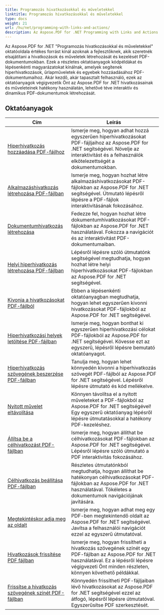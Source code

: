 ```yaml
---
title: Programozás hivatkozásokkal és műveletekkel
linktitle: Programozás hivatkozásokkal és műveletekkel
type: docs
weight: 21
url: /hu/net/programming-with-links-and-actions/
description: Az Aspose.PDF for .NET Programming with Links and Actions oktatóanyaga egy átfogó forrás a PDF-dokumentumok interaktív hivatkozásainak létrehozásához és kezeléséhez.
---
```

Az Aspose.PDF for .NET "Programozás hivatkozásokkal és műveletekkel" oktatóoldala értékes forrást kínál azoknak a fejlesztőknek, akik szeretnék elsajátítani a hivatkozások és műveletek létrehozását és kezelését PDF-dokumentumokban. Ezek a részletes oktatóanyagok kódpéldákat és lépésenkénti magyarázatokat kínálnak, amelyek segítenek hiperhivatkozások, űrlapműveletek és egyebek hozzáadásához PDF-dokumentumaihoz. Akár kezdő, akár tapasztalt felhasználó, ezek az oktatóanyagok végigvezetik Önt az Aspose.PDF for .NET hivatkozásainak és műveleteinek hatékony használatán, lehetővé téve interaktív és dinamikus PDF-dokumentumok létrehozását.

## Oktatóanyagok
| Cím | Leírás |
| --- | --- | 
| [Hiperhivatkozás hozzáadása PDF-fájlhoz](./add-hyperlink/) | Ismerje meg, hogyan adhat hozzá egyszerűen hiperhivatkozásokat PDF-fájljaihoz az Aspose.PDF for .NET segítségével. Növelje az interaktivitást és a felhasználók elkötelezettségét a dokumentumokban. |  
| [Alkalmazáshivatkozás létrehozása PDF-fájlban](./create-application-link/) | Ismerje meg, hogyan hozhat létre alkalmazáshivatkozásokat PDF-fájlokban az Aspose.PDF for .NET segítségével. Útmutató lépésről lépésre a PDF-fájlok interaktivitásának fokozásához. |  
| [Dokumentumhivatkozás létrehozása](./create-document-link/) | Fedezze fel, hogyan hozhat létre dokumentumhivatkozásokat PDF-fájlokban az Aspose.PDF for .NET használatával. Fokozza a navigációt és az interaktivitást PDF-dokumentumaiban. |  
| [Helyi hiperhivatkozás létrehozása PDF-fájlban](./create-local-hyperlink/) | Lépésről lépésre szóló útmutatónk segítségével megtudhatja, hogyan hozhat létre helyi hiperhivatkozásokat PDF-fájlokban az Aspose.PDF for .NET segítségével. |  
| [Kivonja a hivatkozásokat PDF-fájlból](./extract-links/) | Ebben a lépésenkénti oktatóanyagban megtudhatja, hogyan lehet egyszerűen kivonni hivatkozásokat PDF-fájlokból az Aspose.PDF for .NET segítségével. |  
| [Hiperhivatkozási helyek letöltése PDF-fájlban](./get-hyperlink-destinations/) | Ismerje meg, hogyan bonthat ki egyszerűen hiperhivatkozási célokat PDF-fájlokból az Aspose.PDF for .NET segítségével. Kövesse ezt az egyszerű, lépésről lépésre bemutató oktatóanyagot. |  
| [Hiperhivatkozás szövegének beszerzése PDF-fájlban](./get-hyperlink-text/) | Tanulja meg, hogyan lehet könnyedén kivonni a hiperhivatkozás szövegét PDF-fájlból az Aspose.PDF for .NET segítségével. Lépésről lépésre útmutató és kód mellékelve. |  
| [Nyitott művelet eltávolítása](./remove-open-action/) | Könnyen távolítsa el a nyitott műveleteket a PDF-fájlokból az Aspose.PDF for .NET segítségével! Egy egyszerű oktatóanyag lépésről lépésre útmutatásokkal a hatékony PDF-kezeléshez. |  
| [Állítsa be a célhivatkozást PDF-fájlban](./set-destination-link/) | Ismerje meg, hogyan állíthat be célhivatkozásokat PDF-fájlokban az Aspose.PDF for .NET segítségével. Lépésről lépésre szóló útmutató a PDF interaktivitás fokozásához. |  
| [Célhivatkozás beállítása PDF-fájlban](./set-target-link/) | Részletes útmutatónkból megtudhatja, hogyan állíthat be hatékonyan célhivatkozásokat PDF-fájlokban az Aspose.PDF for .NET használatával. Tökéletes a dokumentumok navigációjának javítására. |  
| [Megtekintéskor adja meg az oldalt](./specify-page-when-viewing/) | Ismerje meg, hogyan adhat meg egy PDF-ben megtekintendő oldalt az Aspose.PDF for .NET segítségével. Javítsa a felhasználói navigációt ezzel az egyszerű útmutatóval. |  
| [Hivatkozások frissítése PDF fájlban](./update-links/) | Ismerje meg, hogyan frissítheti a hivatkozás szövegének színét egy PDF-fájlban az Aspose.PDF for .NET használatával. Ez a lépésről lépésre végigvezeti Önt minden részleten, könnyen követhető példákkal. |  
| [Frissítse a hivatkozás szövegének színét PDF-fájlban](./update-link-text-color/) | Könnyedén frissítheti PDF-fájljaiban lévő hivatkozásokat az Aspose.PDF for .NET segítségével ezzel az átfogó, lépésről lépésre útmutatóval. Egyszerűsítse PDF szerkesztését. |  